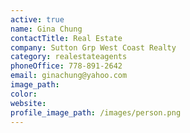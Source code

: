 ```yaml
---
active: true
name: Gina Chung
contactTitle: Real Estate
company: Sutton Grp West Coast Realty
category: realestateagents
phoneOffice: 778-891-2642
email: ginachung@yahoo.com
image_path:
color:
website:
profile_image_path: /images/person.png
---
```



